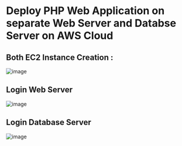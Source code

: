 # Deploy PHP Web Application on separate Web Server and Databse Server on AWS Cloud

## Both EC2 Instance Creation :
![image](https://github.com/rahulchauhan7874/Deploy-Php-web-app-on-separate-web-and-database-server-on-AWS/assets/108551570/40598184-22ca-4d45-ad23-eab32bf40244)

## Login Web Server
![image](https://github.com/rahulchauhan7874/Deploy-Php-web-app-on-separate-web-and-database-server-on-AWS/assets/108551570/e364856d-a3f1-4b5d-9f7c-1352e3ef0a50)


## Login Database Server
![image](https://github.com/rahulchauhan7874/Deploy-Php-web-app-on-separate-web-and-database-server-on-AWS/assets/108551570/8e9814e3-16d9-4696-b85c-8cf2be01febe)
